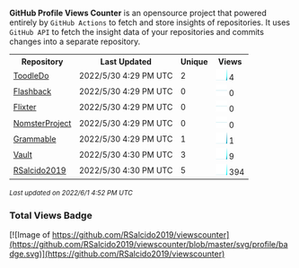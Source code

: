 
**GitHub Profile Views Counter** is an opensource project that powered entirely by  `GitHub Actions` to fetch and store insights of repositories.
It uses `GitHub API` to fetch the insight data of your repositories and commits changes into a separate repository.

<table>
	<tr>
		<th>
			Repository
		</th>
		<th>
			Last Updated
		</th>
		<th>
			Unique
		</th>
		<th>
			Views
		</th>
	</tr>
	<tr>
		<td>
			<a href="https://github.com/RSalcido2019/viewscounter/tree/master/readme/436220390/year.md">
				ToodleDo
			</a>
		</td>
		<td>
			2022/5/30 4:29 PM UTC
		</td>
		<td>
			2
		</td>
		<td>
			<img alt="Response time graph" src="https://github.com/RSalcido2019/viewscounter/raw/master/graph/436220390/small/year.png" height="20"> 4
		</td>
	</tr>
	<tr>
		<td>
			<a href="https://github.com/RSalcido2019/viewscounter/tree/master/readme/219424969/year.md">
				Flashback
			</a>
		</td>
		<td>
			2022/5/30 4:29 PM UTC
		</td>
		<td>
			0
		</td>
		<td>
			<img alt="Response time graph" src="https://github.com/RSalcido2019/viewscounter/raw/master/graph/219424969/small/year.png" height="20"> 0
		</td>
	</tr>
	<tr>
		<td>
			<a href="https://github.com/RSalcido2019/viewscounter/tree/master/readme/194013724/year.md">
				Flixter
			</a>
		</td>
		<td>
			2022/5/30 4:29 PM UTC
		</td>
		<td>
			0
		</td>
		<td>
			<img alt="Response time graph" src="https://github.com/RSalcido2019/viewscounter/raw/master/graph/194013724/small/year.png" height="20"> 0
		</td>
	</tr>
	<tr>
		<td>
			<a href="https://github.com/RSalcido2019/viewscounter/tree/master/readme/189526881/year.md">
				NomsterProject
			</a>
		</td>
		<td>
			2022/5/30 4:29 PM UTC
		</td>
		<td>
			0
		</td>
		<td>
			<img alt="Response time graph" src="https://github.com/RSalcido2019/viewscounter/raw/master/graph/189526881/small/year.png" height="20"> 0
		</td>
	</tr>
	<tr>
		<td>
			<a href="https://github.com/RSalcido2019/viewscounter/tree/master/readme/198723757/year.md">
				Grammable
			</a>
		</td>
		<td>
			2022/5/30 4:29 PM UTC
		</td>
		<td>
			1
		</td>
		<td>
			<img alt="Response time graph" src="https://github.com/RSalcido2019/viewscounter/raw/master/graph/198723757/small/year.png" height="20"> 1
		</td>
	</tr>
	<tr>
		<td>
			<a href="https://github.com/RSalcido2019/viewscounter/tree/master/readme/466861601/year.md">
				Vault
			</a>
		</td>
		<td>
			2022/5/30 4:30 PM UTC
		</td>
		<td>
			3
		</td>
		<td>
			<img alt="Response time graph" src="https://github.com/RSalcido2019/viewscounter/raw/master/graph/466861601/small/year.png" height="20"> 9
		</td>
	</tr>
	<tr>
		<td>
			<a href="https://github.com/RSalcido2019/viewscounter/tree/master/readme/495925535/year.md">
				RSalcido2019
			</a>
		</td>
		<td>
			2022/5/30 4:30 PM UTC
		</td>
		<td>
			5
		</td>
		<td>
			<img alt="Response time graph" src="https://github.com/RSalcido2019/viewscounter/raw/master/graph/495925535/small/year.png" height="20"> 394
		</td>
	</tr>
</table>

<small><i>Last updated on 2022/6/1 4:52 PM UTC</i></small>

### Total Views Badge
[![Image of https://github.com/RSalcido2019/viewscounter](https://github.com/RSalcido2019/viewscounter/blob/master/svg/profile/badge.svg)](https://github.com/RSalcido2019/viewscounter)

<!--
```readme
[![Image of https://github.com/RSalcido2019/viewscounter](https://github.com/RSalcido2019/viewscounter/blob/master/svg/profile/badge.svg)](https://github.com/RSalcido2019/viewscounter)
```
[**Set up GitHub Profile Views Counter for your repositories**](https://github.com/gayanvoice/github-profile-views-counter)
## ⛔ DO NOT
- Do not commit any changes to `./cache` directory. This feature helps to integrity of the records for visitors.
- The app will automatically stop measuring insights until you revoke those commits.
## 📦 Third party

- [@octokit/rest](https://www.npmjs.com/package/@octokit/rest) - Send REST API requests to GitHub.
- [fs-extra](https://www.npmjs.com/package/fs-extra) - Creating directories and files.
- [simple-git](https://www.npmjs.com/package/simple-git) - Handling Git commands.
- [node-chart-exec](https://www.npmjs.com/package/node-chart-exec) - Generate graphs.
## 📄 License
- Powered by: [GitHub Profile Views Counter](https://github.com/gayanvoice/github-profile-views-counter)
- Code: [MIT](./LICENSE) © [gayanvoice](https://github.com/gayanvoice)
- Data in the `./cache` directory: [Open Database License](https://opendatacommons.org/licenses/odbl/1-0/)
